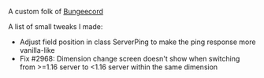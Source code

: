 A custom folk of [Bungeecord](https://github.com/SpigotMC/BungeeCord)

A list of small tweaks I made:

- Adjust field position in class ServerPing to make the ping response more vanilla-like
- Fix #2968: Dimension change screen doesn't show when switching from >=1.16 server to <1.16 server within the same dimension
